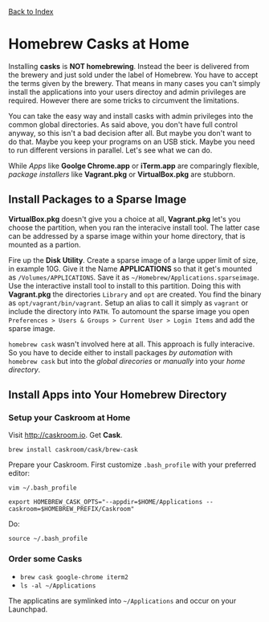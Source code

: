 
[Back to Index](README.md)

# Homebrew Casks at Home

Installing **casks** is **NOT homebrewing**. Instead the beer is delivered from the brewery and just sold under the label of Homebrew. You have to accept the terms given by the brewery. That means in many cases you can't simply install the applications into your users directoy and admin privileges are required. However there are some tricks to circumvent the limitations.

You can take the easy way and install casks with admin privileges into the common global directories. As said above, you don't have full control anyway, so this isn't a bad decision after all. But maybe you don't want to do that. Maybe you keep your programs on an USB stick. Maybe you need to run different versions in parallel. Let's see what we can do.

While *Apps* like **Goolge Chrome.app** or **iTerm.app** are comparingly flexible, *package installers* like **Vagrant.pkg** or **VirtualBox.pkg** are stubborn.

## Install Packages to a Sparse Image

 **VirtualBox.pkg** doesn't give you a choice at all, **Vagrant.pkg** let's you choose the partition, when you ran the interacive install tool. The latter case can be addressed by a sparse image within your home directory, that is mounted as a partion.

Fire up the **Disk Utility**. Create a sparse image of a large upper limit of size, in example 10G. Give it the Name **APPLICATIONS** so that it get's mounted as `/Volumes/APPLICATIONS`. Save it as `~/Homebrew/Applications.sparseimage`. Use the interactive install tool to install to this partition. Doing this with **Vagrant.pkg** the directories `Library` and `opt` are created. You find the binary as `opt/vagrant/bin/vagrant`. Setup an alias to call it simply as `vagrant` or include the directory into `PATH`. To automount the sparse image you open `Preferences > Users & Groups > Current User > Login Items` and add the sparse image.

`homebrew cask` wasn't involved here at all. This approach is fully interacive. So you have to decide either to install packages *by automation* with `homebrew cask` but into the *global direcories* or *manually* into your *home directory*.

## Install Apps into Your Homebrew Directory

### Setup your Caskroom at Home

Visit http://caskroom.io. Get **Cask**.

```
brew install caskroom/cask/brew-cask

```
Prepare your Caskroom. First customize `.bash_profile` with your preferred editor:
```
vim ~/.bash_profile
```
```
export HOMEBREW_CASK_OPTS="--appdir=$HOME/Applications --caskroom=$HOMEBREW_PREFIX/Caskroom"
```
Do:
```
source ~/.bash_profile
```

### Order some Casks

* `brew cask google-chrome iterm2`
* `ls -al ~/Applications`

The applicatins are symlinked into `~/Applications` and occur on your Launchpad.

